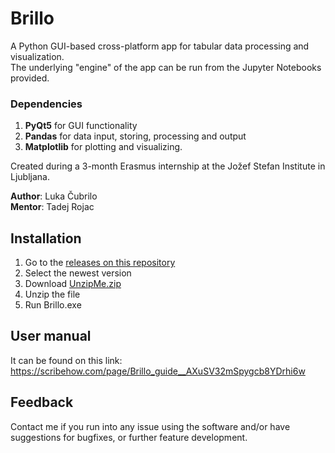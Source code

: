 # Brillo
A Python GUI-based cross-platform app for tabular data processing and visualization.  
The underlying "engine" of the app can be run from the Jupyter Notebooks provided.  

### Dependencies
1. **PyQt5** for GUI functionality
2. **Pandas** for data input, storing, processing and output
3. **Matplotlib** for plotting and visualizing.  

Created during a 3-month Erasmus internship at the Jožef Stefan Institute in Ljubljana.  

**Author**: Luka Čubrilo  
**Mentor**: Tadej Rojac

## Installation
1. Go to the [releases on this repository](https://github.com/lcubrilo/Brillo/releases)
2. Select the newest version
3. Download [UnzipMe.zip](https://github.com/lcubrilo/Brillo/releases/download/v0.98/UnzipMe.zip)
4. Unzip the file
5. Run Brillo.exe

## User manual
It can be found on this link: https://scribehow.com/page/Brillo_guide__AXuSV32mSpygcb8YDrhi6w

## Feedback
Contact me if you run into any issue using the software and/or have suggestions for bugfixes, or further feature development.
